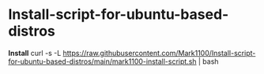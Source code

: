 # Install-script-for-ubuntu-based-distros

**Install**
    curl -s -L https://raw.githubusercontent.com/Mark1100/Install-script-for-ubuntu-based-distros/main/mark1100-install-script.sh | bash
